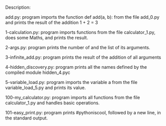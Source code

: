 Description:

add.py: program imports the function def add(a, b): from the file add_0.py and prints the result of the addition 1 + 2 = 3

1-calculation.py: program imports functions from the file calculator_1.py, does some Maths, and prints the result.

2-args.py: program prints the number of and the list of its arguments.

3-infinite_add.py: program prints the result of the addition of all arguments

4-hidden_discovery.py: program prints all the names defined by the compiled module hidden_4.pyc

5-variable_load.py: program imports the variable a from the file variable_load_5.py and prints its value.

100-my_calculator.py: program imports all functions from the file calculator_1.py and handles basic operations.

101-easy_print.py: program prints #pythoniscool, followed by a new line, in the standard output.
